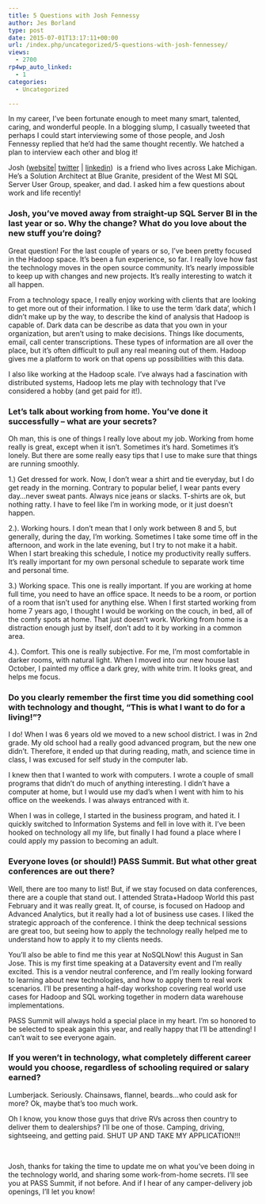 ```yaml
---
title: 5 Questions with Josh Fennessy
author: Jes Borland
type: post
date: 2015-07-01T13:17:11+00:00
url: /index.php/uncategorized/5-questions-with-josh-fennessey/
views:
  - 2700
rp4wp_auto_linked:
  - 1
categories:
  - Uncategorized

---
```

In my career, I&#8217;ve been fortunate enough to meet many smart, talented, caring, and wonderful people. In a blogging slump, I casually tweeted that perhaps I could start interviewing some of those people, and Josh Fennessy replied that he&#8217;d had the same thought recently. We hatched a plan to interview each other and blog it!

Josh (<a href="http://joshuafennessy.com/about/" target="_blank">website</a>| <a href="https://twitter.com/joshuafennessy" target="_blank">twitter</a> | <a href="https://www.linkedin.com/profile/view?id=14166115&authType=NAME_SEARCH&authToken=O268&locale=en_US&trk=tyah&trkInfo=clickedVertical%3Amynetwork%2Cidx%3A1-1-1%2CtarId%3A1435756083579%2Ctas%3Ajosh%20fe" target="_blank">linkedin</a>)  is a friend who lives across Lake Michigan. He&#8217;s a Solution Architect at Blue Granite, president of the West MI SQL Server User Group, speaker, and dad. I asked him a few questions about work and life recently!

### Josh, you&#8217;ve moved away from straight-up SQL Server BI in the last year or so. Why the change? What do you love about the new stuff you&#8217;re doing?

Great question! For the last couple of years or so, I&#8217;ve been pretty focused in the Hadoop space. It&#8217;s been a fun experience, so far. I really love how fast the technology moves in the open source community. It&#8217;s nearly impossible to keep up with changes and new projects. It&#8217;s really interesting to watch it all happen.

From a technology space, I really enjoy working with clients that are looking to get more out of their information. I like to use the term &#8216;dark data&#8217;, which I didn&#8217;t make up by the way, to describe the kind of analysis that Hadoop is capable of. Dark data can be describe as data that you own in your organization, but aren&#8217;t using to make decisions. Things like documents, email, call center transcriptions. These types of information are all over the place, but it&#8217;s often difficult to pull any real meaning out of them. Hadoop gives me a platform to work on that opens up possibilities with this data.

I also like working at the Hadoop scale. I&#8217;ve always had a fascination with distributed systems, Hadoop lets me play with technology that I&#8217;ve considered a hobby (and get paid for it!).

### Let&#8217;s talk about working from home. You&#8217;ve done it successfully &#8211; what are your secrets?

Oh man, this is one of things I really love about my job. Working from home really is great, except when it isn&#8217;t. Sometimes it&#8217;s hard. Sometimes it&#8217;s lonely. But there are some really easy tips that I use to make sure that things are running smoothly.

1.) Get dressed for work. Now, I don&#8217;t wear a shirt and tie everyday, but I do get ready in the morning. Contrary to popular belief, I wear pants every day&#8230;never sweat pants. Always nice jeans or slacks. T-shirts are ok, but nothing ratty. I have to feel like I&#8217;m in working mode, or it just doesn&#8217;t happen.

2.). Working hours. I don&#8217;t mean that I only work between 8 and 5, but generally, during the day, I&#8217;m working. Sometimes I take some time off in the afternoon, and work in the late evening, but I try to not make it a habit. When I start breaking this schedule, I notice my productivity really suffers. It&#8217;s really important for my own personal schedule to separate work time and personal time.

3.) Working space. This one is really important. If you are working at home full time, you need to have an office space. It needs to be a room, or portion of a room that isn&#8217;t used for anything else. When I first started working from home 7 years ago, I thought I would be working on the couch, in bed, all of the comfy spots at home. That just doesn&#8217;t work. Working from home is a distraction enough just by itself, don&#8217;t add to it by working in a common area.

4.). Comfort. This one is really subjective. For me, I&#8217;m most comfortable in darker rooms, with natural light. When I moved into our new house last October, I painted my office a dark grey, with white trim. It looks great, and helps me focus.

### Do you clearly remember the first time you did something cool with technology and thought, &#8220;This is what I want to do for a living!&#8221;?

I do! When I was 6 years old we moved to a new school district. I was in 2nd grade. My old school had a really good advanced program, but the new one didn&#8217;t. Therefore, it ended up that during reading, math, and science time in class, I was excused for self study in the computer lab.

I knew then that I wanted to work with computers. I wrote a couple of small programs that didn&#8217;t do much of anything interesting. I didn&#8217;t have a computer at home, but I would use my dad&#8217;s when I went with him to his office on the weekends. I was always entranced with it.

When I was in college, I started in the business program, and hated it. I quickly switched to Information Systems and fell in love with it. I&#8217;ve been hooked on technology all my life, but finally I had found a place where I could apply my passion to becoming an adult.

### Everyone loves (or should!) PASS Summit. But what other great conferences are out there?

Well, there are too many to list! But, if we stay focused on data conferences, there are a couple that stand out. I attended Strata+Hadoop World this past February and it was really great. It, of course, is focused on Hadoop and Advanced Analytics, but it really had a lot of business use cases. I liked the strategic approach of the conference. I think the deep technical sessions are great too, but seeing how to apply the technology really helped me to understand how to apply it to my clients needs.

You&#8217;ll also be able to find me this year at NoSQLNow! this August in San Jose. This is my first time speaking at a Dataversity event and I&#8217;m really excited. This is a vendor neutral conference, and I&#8217;m really looking forward to learning about new technologies, and how to apply them to real work scenarios. I&#8217;ll be presenting a half-day workshop covering real world use cases for Hadoop and SQL working together in modern data warehouse implementations.

PASS Summit will always hold a special place in my heart. I&#8217;m so honored to be selected to speak again this year, and really happy that I&#8217;ll be attending! I can&#8217;t wait to see everyone again.

### If you weren&#8217;t in technology, what completely different career would you choose, regardless of schooling required or salary earned?

Lumberjack. Seriously. Chainsaws, flannel, beards&#8230;who could ask for more? Ok, maybe that&#8217;s too much work.

Oh I know, you know those guys that drive RVs across then country to deliver them to dealerships? I&#8217;ll be one of those. Camping, driving, sightseeing, and getting paid. SHUT UP AND TAKE MY APPLICATION!!!

&nbsp;

Josh, thanks for taking the time to update me on what you&#8217;ve been doing in the technology world, and sharing some work-from-home secrets. I&#8217;ll see you at PASS Summit, if not before. And if I hear of any camper-delivery job openings, I&#8217;ll let you know!